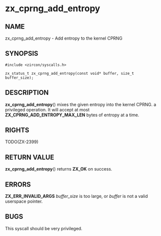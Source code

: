 # zx_cprng_add_entropy

## NAME

zx_cprng_add_entropy - Add entropy to the kernel CPRNG

## SYNOPSIS

```
#include <zircon/syscalls.h>

zx_status_t zx_cprng_add_entropy(const void* buffer, size_t buffer_size);
```

## DESCRIPTION

**zx_cprng_add_entropy**() mixes the given entropy into the kernel CPRNG.
a privileged operation.  It will accept at most **ZX_CPRNG_ADD_ENTROPY_MAX_LEN**
bytes of entropy at a time.

## RIGHTS

<!-- Updated by scripts/update-docs-from-abigen, do not edit this section manually. -->

TODO(ZX-2399)

## RETURN VALUE

**zx_cprng_add_entropy**() returns **ZX_OK** on success.

## ERRORS

**ZX_ERR_INVALID_ARGS** *buffer_size* is too large, or *buffer* is not a valid
userspace pointer.

## BUGS

This syscall should be very privileged.
